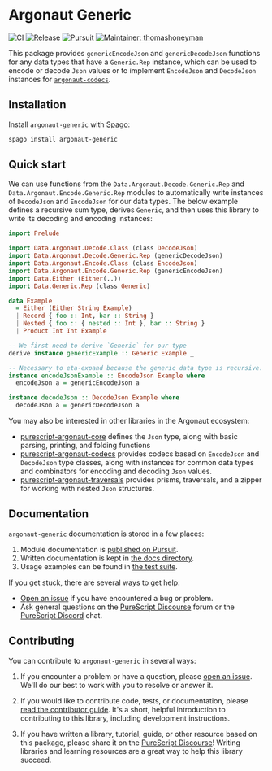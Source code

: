 # Argonaut Generic

[![CI](https://github.com/purescript-contrib/purescript-argonaut-generic/workflows/CI/badge.svg?branch=main)](https://github.com/purescript-contrib/purescript-argonaut-generic/actions?query=workflow%3ACI+branch%3Amain)
[![Release](http://img.shields.io/github/release/purescript-contrib/purescript-argonaut-generic.svg)](https://github.com/purescript-contrib/purescript-argonaut-generic/releases)
[![Pursuit](http://pursuit.purescript.org/packages/purescript-argonaut-generic/badge)](http://pursuit.purescript.org/packages/purescript-argonaut-generic)
[![Maintainer: thomashoneyman](https://img.shields.io/badge/maintainer-thomashoneyman-teal.svg)](http://github.com/thomashoneyman)

This package provides `genericEncodeJson` and `genericDecodeJson` functions for any data types that have a `Generic.Rep` instance, which can be used to encode or decode `Json` values or to implement `EncodeJson` and `DecodeJson` instances for [`argonaut-codecs`](https://github.com/purescript-contrib/purescript-argonaut-codecs).

## Installation

Install `argonaut-generic` with [Spago](https://github.com/purescript/spago):

```sh
spago install argonaut-generic
```

## Quick start

We can use functions from the `Data.Argonaut.Decode.Generic.Rep` and `Data.Argonaut.Encode.Generic.Rep` modules to automatically write instances of `DecodeJson` and `EncodeJson` for our data types. The below example defines a recursive sum type, derives `Generic`, and then uses this library to write its decoding and encoding instances:

```purs
import Prelude

import Data.Argonaut.Decode.Class (class DecodeJson)
import Data.Argonaut.Decode.Generic.Rep (genericDecodeJson)
import Data.Argonaut.Encode.Class (class EncodeJson)
import Data.Argonaut.Encode.Generic.Rep (genericEncodeJson)
import Data.Either (Either(..))
import Data.Generic.Rep (class Generic)

data Example
  = Either (Either String Example)
  | Record { foo :: Int, bar :: String }
  | Nested { foo :: { nested :: Int }, bar :: String }
  | Product Int Int Example

-- We first need to derive `Generic` for our type
derive instance genericExample :: Generic Example _

-- Necessary to eta-expand because the generic data type is recursive.
instance encodeJsonExample :: EncodeJson Example where
  encodeJson a = genericEncodeJson a

instance decodeJson :: DecodeJson Example where
  decodeJson a = genericDecodeJson a
```

You may also be interested in other libraries in the Argonaut ecosystem:

- [purescript-argonaut-core](https://github.com/purescript-contrib/purescript-argonaut-core) defines the `Json` type, along with basic parsing, printing, and folding functions
- [purescript-argonaut-codecs](https://github.com/purescript-contrib/purescript-argonaut-codecs) provides codecs based on `EncodeJson` and `DecodeJson` type classes, along with instances for common data types and combinators for encoding and decoding `Json` values.
- [purescript-argonaut-traversals](https://github.com/purescript-contrib/purescript-argonaut-traversals) provides prisms, traversals, and a zipper for working with nested `Json` structures.

## Documentation

`argonaut-generic` documentation is stored in a few places:

1. Module documentation is [published on Pursuit](https://pursuit.purescript.org/packages/purescript-argonaut-generic).
2. Written documentation is kept in [the docs directory](./docs).
3. Usage examples can be found in [the test suite](./test).

If you get stuck, there are several ways to get help:

- [Open an issue](https://github.com/purescript-contrib/purescript-argonaut-generic/issues) if you have encountered a bug or problem.
- Ask general questions on the [PureScript Discourse](https://discourse.purescript.org) forum or the [PureScript Discord](https://discord.com/invite/sMqwYUbvz6) chat.

## Contributing

You can contribute to `argonaut-generic` in several ways:

1. If you encounter a problem or have a question, please [open an issue](https://github.com/purescript-contrib/purescript-argonaut-generic/issues). We'll do our best to work with you to resolve or answer it.

2. If you would like to contribute code, tests, or documentation, please [read the contributor guide](./CONTRIBUTING.md). It's a short, helpful introduction to contributing to this library, including development instructions.

3. If you have written a library, tutorial, guide, or other resource based on this package, please share it on the [PureScript Discourse](https://discourse.purescript.org)! Writing libraries and learning resources are a great way to help this library succeed.
